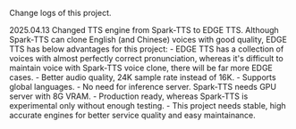 Change logs of this project.

2025.04.13
Changed TTS engine from Spark-TTS to EDGE TTS.
Although Spark-TTS can clone English (and Chinese) voices with good quality, EDGE TTS has below advantages for this project:
    - EDGE TTS has a collection of voices with almost perfectly correct pronunciation, whereas it's difficult to maintain voice with Spark-TTS voice clone, there will be far more EDGE cases.
    - Better audio quality, 24K sample rate instead of 16K.
    - Supports global languages.
    - No need for inference server. Spark-TTS needs GPU server with 8G VRAM.
    - Production ready, whereas Spark-TTS is experimental only without enough testing.
    - This project needs stable, high accurate engines for better service quality and easy maintainance.
